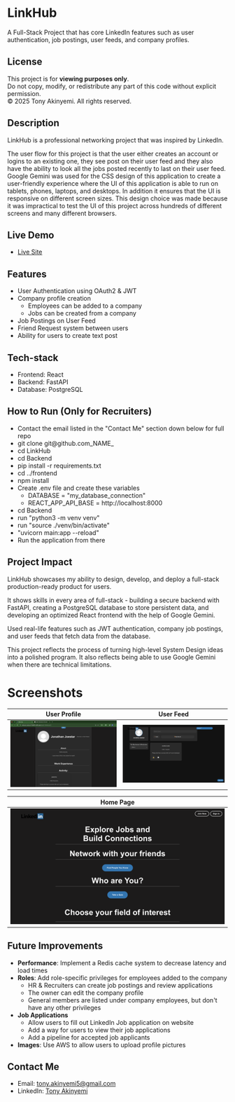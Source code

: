 # LinkHub
A Full-Stack Project that has core LinkedIn features such as user authentication, job postings, user feeds, and company profiles.
## License
This project is for **viewing purposes only**.  
Do not copy, modify, or redistribute any part of this code without explicit permission.  
© 2025 Tony Akinyemi. All rights reserved.



## Description
LinkHub is a professional networking project that was inspired by LinkedIn.

The user flow for this project is that the user either creates an account or logins to an existing one, they see post on their user feed and they also have the ability to look all the jobs posted recently to last on their user feed. Google Gemini was used for the CSS design of this application to create a user-friendly experience where the UI of this application is able to run on tablets, phones, laptops, and desktops. In addition it ensures that the UI is responsive on different screen sizes. This design choice was made because it was impractical to test the UI of this project across hundreds of different screens and many different browsers.

## Live Demo
- [Live Site](https://delicate-starburst-7bb860.netlify.app/)

## Features
- User Authentication using OAuth2 & JWT
- Company profile creation
    - Employees can be added to a company
    - Jobs can be created from a company
- Job Postings on User Feed
- Friend Request system between users
- Ability for users to create text post
  
## Tech-stack
- Frontend: React
- Backend: FastAPI
- Database: PostgreSQL


## How to Run (Only for Recruiters)
- Contact the email listed in the "Contact Me" section down below for full repo
- git clone git@github.com_NAME_
- cd LinkHub
- cd Backend
- pip install -r requirements.txt
- cd ../frontend
- npm install
- Create .env file and create these variables
  - DATABASE = "my_database_connection"
  - REACT_APP_API_BASE = http://localhost:8000
- cd Backend
- run "python3 -m venv venv"
- run "source ./venv/bin/activate"
- "uvicorn main:app --reload"
- Run the application from there

## Project Impact
LinkHub showcases my ability to design, develop, and deploy a full-stack production-ready product for users.

It shows skills in every area of full-stack - building a secure backend with FastAPI, creating a PostgreSQL database to store persistent data, and developing an optimized React frontend with the help of Google Gemini.

Used real-life features such as JWT authentication, company job postings, and user feeds that fetch data from the database.

This project reflects the process of turning high-level System Design ideas into a polished program. It also reflects being able to use Google Gemini when there are technical limitations.

# Screenshots
| User Profile | User Feed |
|--------------|-----------|
| ![User-Profile Page](assets/Screen-shot-user-profile.png) | ![User-Feed Page](assets/Screen-shot-user-feed.png) |

| Home Page |
|-----------|
| ![Home Page](assets/Screen-shot-home.png) | ![Mobile View](assets/mobile.png) |


## Future Improvements
- **Performance**: Implement a Redis cache system to decrease latency and load times
- **Roles**: Add role-specific privileges for employees added to the company
  - HR & Recruiters can create job postings and review applications
  - The owner can edit the company profile
  - General members are listed under company employees, but don't have any other privileges
- **Job Applications**
  - Allow users to fill out LinkedIn Job application on website
  - Add a way for users to view their job applications
  - Add a pipeline for accepted job applicants
- **Images**: Use AWS to allow users to upload profile pictures


## Contact Me
- Email: tony.akinyemi5@gmail.com
- LinkedIn: [Tony Akinyemi](https://www.linkedin.com/in/tony-akinyemi/)



